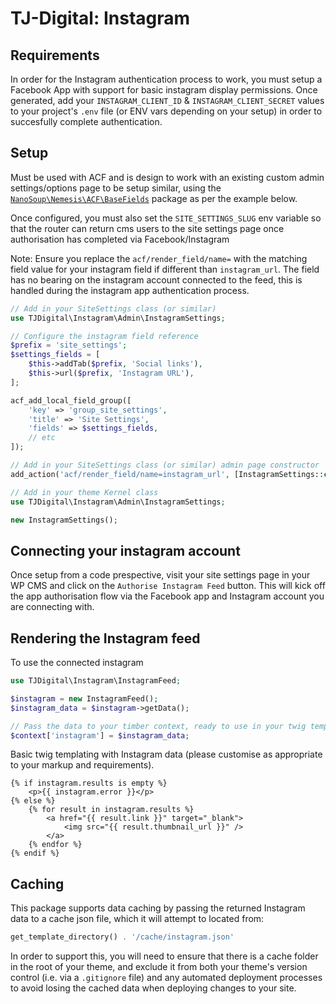# TJ-Digital: Instagram

## Requirements

In order for the Instagram authentication process to work, you must setup a Facebook App with support for basic instagram display permissions. Once generated, add your `INSTAGRAM_CLIENT_ID` & `INSTAGRAM_CLIENT_SECRET` values to your project's `.env` file (or ENV vars depending on your setup) in order to succesfully complete authentication.

## Setup

Must be used with ACF and is design to work with an existing custom admin settings/options page to be setup similar, using the [`NanoSoup\Nemesis\ACF\BaseFields`](https://github.com/NanoSoup/Nemesis) package as per the example below.

Once configured, you must also set the `SITE_SETTINGS_SLUG` env variable so that the router can return cms users to the site settings page once authorisation has completed via Facebook/Instagram

Note: Ensure you replace the `acf/render_field/name=` with the matching field value for your instagram field if different than `instagram_url`. The field has no bearing on the instagram account connected to the feed, this is handled during the instagram app authentication process.

```php
// Add in your SiteSettings class (or similar)
use TJDigital\Instagram\Admin\InstagramSettings;

// Configure the instagram field reference
$prefix = 'site_settings';
$settings_fields = [
    $this->addTab($prefix, 'Social links'),
    $this->url($prefix, 'Instagram URL'),
];

acf_add_local_field_group([
    'key' => 'group_site_settings',
    'title' => 'Site Settings',
    'fields' => $settings_fields,
    // etc
]);

// Add in your SiteSettings class (or similar) admin page constructor
add_action('acf/render_field/name=instagram_url', [InstagramSettings::class, 'instagramAuthLink']);

// Add in your theme Kernel class
use TJDigital\Instagram\Admin\InstagramSettings;

new InstagramSettings();
```

## Connecting your instagram account

Once setup from a code prespective, visit your site settings page in your WP CMS and click on the `Authorise Instagram Feed` button. This will kick off the app authorisation flow via the Facebook app and Instagram account you are connecting with.

## Rendering the Instagram feed

To use the connected instagram

```php
use TJDigital\Instagram\InstagramFeed;

$instagram = new InstagramFeed();
$instagram_data = $instagram->getData();

// Pass the data to your timber context, ready to use in your twig templates
$context['instagram'] = $instagram_data;
```

Basic twig templating with Instagram data (please customise as appropriate to your markup and requirements).

```twig
{% if instagram.results is empty %}
    <p>{{ instagram.error }}</p>
{% else %}
    {% for result in instagram.results %}
        <a href="{{ result.link }}" target="_blank">
            <img src="{{ result.thumbnail_url }}" />
        </a>
    {% endfor %}
{% endif %}
```

## Caching

This package supports data caching by passing the returned Instagram data to a cache json file, which it will attempt to located from:

```php
get_template_directory() . '/cache/instagram.json'
```

In order to support this, you will need to ensure that there is a cache folder in the root of your theme, and exclude it from both your theme's version control (i.e. via a `.gitignore` file) and any automated deployment processes to avoid losing the cached data when deploying changes to your site.
